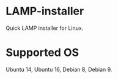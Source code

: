 # LAMP-installer
Quick LAMP installer for Linux.

# Supported OS
Ubuntu 14, Ubuntu 16, Debian 8, Debian 9.
